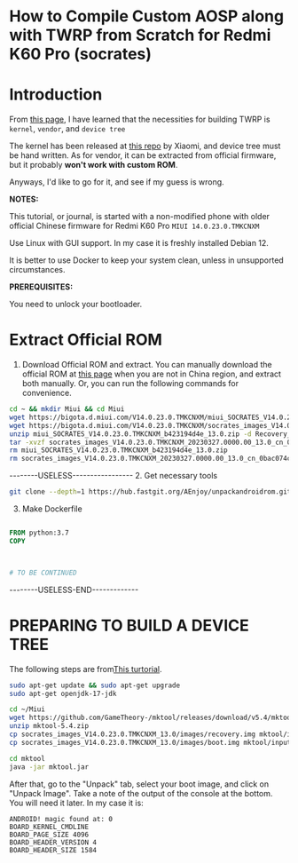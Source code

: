 # How to Compile Custom AOSP along with TWRP from Scratch for Redmi K60 Pro (socrates)

# Introduction

From [this page](https://forum.xda-developers.com/t/guide-noob-friendly-how-to-compile-twrp-from-source-step-by-step.3404024/), I have learned that the necessities for building TWRP is `kernel`, `vendor`, and `device tree`

The kernel has been released at [this repo](https://github.com/MiCode/Xiaomi_Kernel_OpenSource/tree/socrates-t-oss) by Xiaomi, and device tree must be hand written. As for vendor, it can be extracted from official firmware, but it probably **won't work with custom ROM**.

Anyways, I'd like to go for it, and see if my guess is wrong.

**NOTES:** 

This tutorial, or journal, is started with a non-modified phone with older official Chinese firmware for Redmi K60 Pro `MIUI 14.0.23.0.TMKCNXM`

Use Linux with GUI support. In my case it is freshly installed Debian 12.

It is better to use Docker to keep your system clean, unless in unsupported circumstances.

**PREREQUISITES:**

You need to unlock your bootloader.

# Extract Official ROM

1. Download Official ROM and extract. 
You can manually download the official ROM at [this page](https://miuirom.org/phones/redmi-k60-pro) when you are not in China region, and extract both manually. Or, you can run the following commands for convenience.

```bash
cd ~ && mkdir Miui && cd Miui
wget https://bigota.d.miui.com/V14.0.23.0.TMKCNXM/miui_SOCRATES_V14.0.23.0.TMKCNXM_b423194d4e_13.0.zip
wget https://bigota.d.miui.com/V14.0.23.0.TMKCNXM/socrates_images_V14.0.23.0.TMKCNXM_20230327.0000.00_13.0_cn_0bac074c38.tgz
unzip miui_SOCRATES_V14.0.23.0.TMKCNXM_b423194d4e_13.0.zip -d Recovery_extracted
tar -xvzf socrates_images_V14.0.23.0.TMKCNXM_20230327.0000.00_13.0_cn_0bac074c38.tgz
rm miui_SOCRATES_V14.0.23.0.TMKCNXM_b423194d4e_13.0.zip
rm socrates_images_V14.0.23.0.TMKCNXM_20230327.0000.00_13.0_cn_0bac074c38.tgz
```

--------USELESS-----------------
2. Get necessary tools
```bash
git clone --depth=1 https://hub.fastgit.org/AEnjoy/unpackandroidrom.git
```

3. Make Dockerfile

```Dockerfile

FROM python:3.7
COPY



# TO BE CONTINUED
```
--------USELESS-END-------------

# PREPARING TO BUILD A DEVICE TREE



The following steps are from[This turtorial](https://www.alexenferman.com/articles/TWRP/how-to-create-a-twrp-device-tree#kernelcmd).

```bash
sudo apt-get update && sudo apt-get upgrade
sudo apt-get openjdk-17-jdk

cd ~/Miui
wget https://github.com/GameTheory-/mktool/releases/download/v5.4/mktool-5.4.zip
unzip mktool-5.4.zip
cp socrates_images_V14.0.23.0.TMKCNXM_13.0/images/recovery.img mktool/input/recovery.img
cp socrates_images_V14.0.23.0.TMKCNXM_13.0/images/boot.img mktool/input/boot.img

cd mktool
java -jar mktool.jar
```

After that, go to the "Unpack" tab, select your boot image, and click on "Unpack Image". 
Take a note of the output of the console at the bottom. You will need it later. In my case it is:
```
ANDROID! magic found at: 0
BOARD_KERNEL_CMDLINE 
BOARD_PAGE_SIZE 4096
BOARD_HEADER_VERSION 4
BOARD_HEADER_SIZE 1584
```


